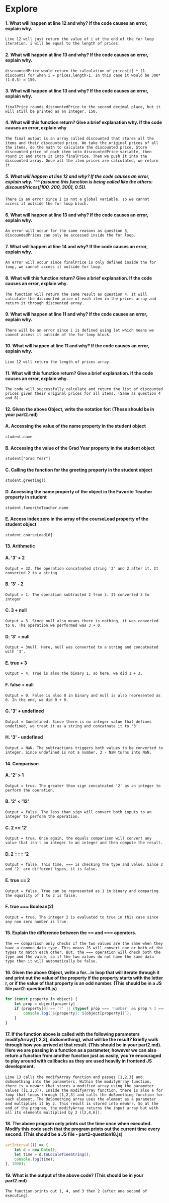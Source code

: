 # Explore
#### 1. What will happen at line 12 and why? If the code causes an error, explain why.

    Line 12 will just return the value of i at the end of the for loop iteration. i will be equal to the length of prices.

#### 2. What will happen at line 13 and why? If the code causes an error, explain why.

    discountedPrice would return the calculation of prices[i] * (1-discount) for when i = prices.length-1. In this case it would be 300*(1-0.5) = 150.

#### 3. What will happen at line 13 and why? If the code causes an error, explain why. 

    finalPrice rounds discountedPrice to the second decimal place, but it will still be printed as an integer, 150.

#### 4. What will this function return? Give a brief explanation why. If the code causes an error, explain why

    The final output is an array called discounted that stores all the items and their discounted price. We take the original prices of all the items, do the math to calculate the discounted price. Store discounted price of each item into discountedPrice variable, then round it and store it into finalPrice. Then we push it into the discounted array. Once all the item prices are calculated, we return it.

##### 5. What will happen at line 12 and why?  If the code causes an error, explain why. ^^^ (assume this function is being called like the others: discountPrices([100, 200, 300], 0.5)).

    There is an error since i is not a global variable, so we cannot access it outside the for loop block.

#### 6. What will happen at line 13 and why? If the code causes an error, explain why.

    An error will occur for the same reasons as question 5, discoundedPrices can only be accessed inside the for loop.

#### 7. What will happen at line 14 and why? If the code causes an error, explain why.

    An error will occur since finalPrice is only defined inside the for loop, we cannot access it outside for loop.


#### 8. What will this function return? Give a brief explanation. If the code causes an error, explain why.

    The function will return the same result as question 4. It will calculate the discounted price of each item in the prices array and return it through discounted array.

#### 9. What will happen at line 11 and why? If the code causes an error, explain why.

    There will be an error since i is defined using let which means we cannot access it outside of the for loop block.

#### 10. What will happen at line 11 and why? If the code causes an error, explain why.

    Line 12 will return the length of prices array.

#### 11. What will this function return? Give a brief explanation. If the code causes an error, explain why.

    The code will successfully calculate and return the list of discounted prices given their original prices for all items. (Same as question 4 and 8).

#### 12. Given the above Object, write the notation for:  (These should be in your part2.md)
#### A. Accessing the value of the name property in the student object

    student.name

#### B. Accessing the value of the Grad Year property in the student object

    student["Grad Year"]

#### C. Calling the function for the greeting property in the student object

    student.greeting()

#### D. Accessing the name property of the object in the Favorite Teacher property in student

    student.favoriteTeacher.name

#### E. Access index zero in the array of the courseLoad property of the student object

    student.courseLoad[0]

#### 13. Arithmetic
#### A. '3' + 2

    Output = 32. The operation concatnated string '3' and 2 after it. It converted 2 to a string

#### B. '3' - 2

    Output = 1. The operation subtracted 2 from 3. It converted 3 to integer

#### C. 3 + null

    Output = 3. Since null also means there is nothing, it was converted to 0. The operation we performed was 3 + 0.

#### D. '3' + null

    Output = 3null. Here, null was converted to a string and concatnated with '3'.

#### E. true + 3

    Output = 4. True is also the binary 1, so here, we did 1 + 3.

#### F. false + null

    Output = 0. False is also 0 in binary and null is also represented as 0. In the end, we did 0 + 0.

#### G. '3' + undefined

    Output = 3undefined. Since there is no integer value that defines undefined, we treat it as a string and concatnate it to '3'.

#### H. '3' - undefined

    Output = NaN. The subtractions triggers both values to be converted to integer. Since undefined is not a number, 3 - NaN turns into NaN.

#### 14. Comparison
#### A. '2' > 1

    Output = true. The greater than sign concatnated '2' as an integer to perform the operation.

#### B. '2' < '12'

    Output = false. The less than sign will convert both inputs to an integer to perform the operation.

#### C. 2 == '2'

    Output = true. Once again, the equals comparison will convert any value that isn't an integer to an integer and then compute the result.

#### D. 2 === '2

    Output = false. This time, === is checking the type and value. Since 2 and '2' are different types, it is false.

#### E. true == 2

    Output = false. True can be represented as 1 in binary and comparing the equality of 1 to 2 is false.

#### F. true === Boolean(2)

    Output = true. The integer 2 is evaluated to true in this case since any non zero number is true. 


#### 15. Explain the difference between the == and === operators.

    The == comparison only checks if the two values are the same when they have a common data type. This means JS will convert one or both of the types to match each other. But, the === operation will check both the type and the value, so if the two values do not have the same data type then it will automatically be false.

#### 16. Given the above Object, write a for...in loop that will iterate through it and print out the value of the property if the property starts with the letter r, or if the value of that property is an odd number.  (This should be in a JS file part2-question16.js)
```js
for (const property in object) {
    let prop = object[property]
    if (property[0] == 'r' || (typeof prop === 'number' && prop % 2 === 1)) {
        console.log(`${property}: ${object[property]}`);
    }
}
```

#### 17. If the function above is called with the following parameters modifyArray([1,2,3], doSomething), what will be the result? Briefly walk through how you arrived at that result. (This should be in your part2.md). Here we are passing in a function as a parameter, however we can also return a function from another function just as easily, you're encouraged to play around with callbacks as they are used heavily in frontend JS development. 

    Line 13 calls the modifyArray function and passes [1,2,3] and doSomething into the parameters. Within the modifyArray function, there is a newArr that stores a modified array using the parameter values ([1,2,3]). Inside the modifyArray function, there is also a for loop that loops through [1,2,3] and calls the doSomething function for each element. The doSomething array uses the element as a parameter and multiplies it by 2. This result is stored into newArr. So at the end of the program, the modifyArray returns the input array but with all its elements multiplied by 2 ([2,4,6]).

#### 18. The above program only prints out the time once when executed. Modify this code such that the program prints out the current time every second.  (This should be a JS file - part2-question18.js)

```js
setInterval(() => {
    let d = new Date();
    let time = d.toLocaleTimeString();
    console.log(time);
}, 1000);
```

#### 19. What is the output of the above code? (This should be in your part2.md)

    The function prints out 1, 4, and 3 then 2 (after one second of executing).